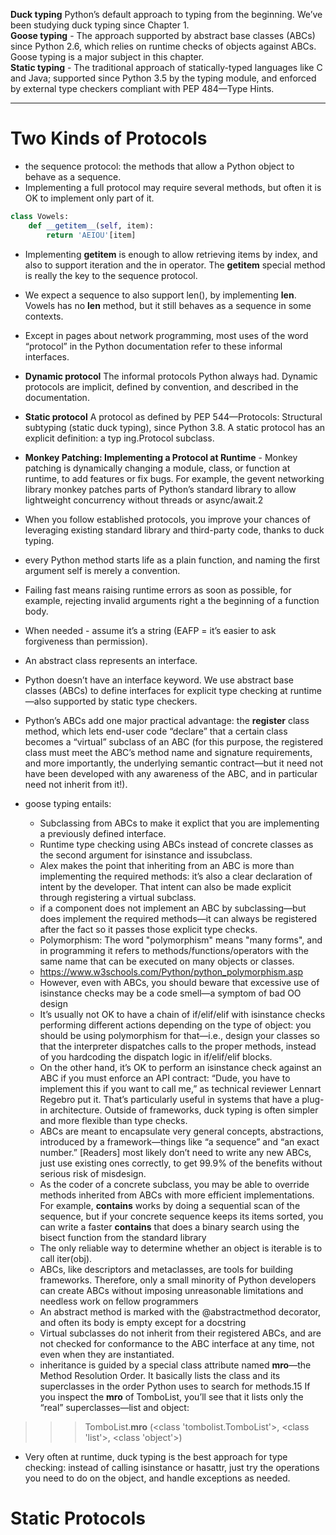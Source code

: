 **Duck typing** Python’s default approach to typing from the beginning. We’ve been studying duck typing since Chapter
1.  
**Goose typing** - The approach supported by abstract base classes (ABCs) since Python 2.6, which relies on runtime
checks of objects against ABCs. Goose typing is a major subject in this chapter.  
**Static typing** - The traditional approach of statically-typed languages like C and Java; supported since Python 3.5
by the typing module, and enforced by external type checkers compliant with PEP 484—Type Hints.

------

# Two Kinds of Protocols

- the sequence protocol: the methods that allow a Python object to behave as a sequence.
- Implementing a full protocol may require several methods, but often it is OK to implement only part of it.

```python
class Vowels:
    def __getitem__(self, item):
        return 'AEIOU'[item]
```
- Implementing __getitem__ is enough to allow retrieving items by index, and also to
support iteration and the in operator. The __getitem__ special method is really the
key to the sequence protocol.
- We expect a sequence to also support len(), by implementing __len__. Vowels has
no __len__ method, but it still behaves as a sequence in some contexts.
- Except in pages about network programming, most uses of the word “protocol” in
the Python documentation refer to these informal interfaces.
- **Dynamic protocol**
The informal protocols Python always had. Dynamic protocols are implicit,
defined by convention, and described in the documentation.
- **Static protocol**
A protocol as defined by PEP 544—Protocols: Structural subtyping (static duck
typing), since Python 3.8. A static protocol has an explicit definition: a typ
ing.Protocol subclass.

- **Monkey Patching: Implementing a Protocol at Runtime** - Monkey patching is dynamically changing a module, class, or function at runtime, to
add features or fix bugs. For example, the gevent networking library monkey patches
parts of Python’s standard library to allow lightweight concurrency without threads
or async/await.2
- When you follow established protocols, you improve your chances
of leveraging existing standard library and third-party code, thanks
to duck typing.
- every Python method starts life as a plain function, and naming the first argument
self is merely a convention.
- Failing fast means raising runtime errors as soon
as possible, for example, rejecting invalid arguments right a the beginning of a function
body.
- When needed - assume it’s a string (EAFP = it’s easier to ask forgiveness than permission).
- An abstract class represents an interface.
- Python doesn’t have an interface keyword. We use abstract base classes (ABCs) to
define interfaces for explicit type checking at runtime—also supported by static type
checkers.
- Python’s ABCs add one major practical advantage:
the **register** class method, which lets end-user code “declare” that a certain class
becomes a “virtual” subclass of an ABC (for this purpose, the registered class must
meet the ABC’s method name and signature requirements, and more importantly,
the underlying semantic contract—but it need not have been developed with any
awareness of the ABC, and in particular need not inherit from it!).
- goose typing entails:
  - Subclassing from ABCs to make it explict that you are implementing a previously
defined interface.
  - Runtime type checking using ABCs instead of concrete classes as the second
argument for isinstance and issubclass.
  - Alex makes the point that inheriting from an ABC is more than implementing the
required methods: it’s also a clear declaration of intent by the developer. That intent
can also be made explicit through registering a virtual subclass.
  - if a component does not implement an
ABC by subclassing—but does implement the required methods—it can always be
registered after the fact so it passes those explicit type checks.
  - Polymorphism: The word "polymorphism" means "many forms", and in programming it refers to methods/functions/operators with the same name that can be executed on many objects or classes.
  - https://www.w3schools.com/Python/python_polymorphism.asp
  - However, even with ABCs, you should beware that excessive use of isinstance
checks may be a code smell—a symptom of bad OO design
  - It’s usually not OK to have a chain of if/elif/elif with isinstance checks performing
different actions depending on the type of object: you should be using polymorphism
for that—i.e., design your classes so that the interpreter dispatches calls to
the proper methods, instead of you hardcoding the dispatch logic in if/elif/elif
blocks.
  - On the other hand, it’s OK to perform an isinstance check against an ABC if you
must enforce an API contract: “Dude, you have to implement this if you want to call
me,” as technical reviewer Lennart Regebro put it. That’s particularly useful in systems
that have a plug-in architecture. Outside of frameworks, duck typing is often
simpler and more flexible than type checks.
  - ABCs are meant to encapsulate very general concepts, abstractions, introduced by a
framework—things like “a sequence” and “an exact number.” [Readers] most likely
don’t need to write any new ABCs, just use existing ones correctly, to get 99.9% of the
benefits without serious risk of misdesign.
  - As the coder of a concrete subclass, you may be able to override
methods inherited from ABCs with more efficient implementations.
For example, __contains__ works by doing a sequential scan
of the sequence, but if your concrete sequence keeps its items sorted,
you can write a faster __contains__ that does a binary search
using the bisect function from the standard library
  - The only reliable way to determine whether an object is iterable is to call iter(obj).
  - ABCs, like descriptors and metaclasses, are tools for building frameworks. Therefore,
only a small minority of Python developers can create ABCs without imposing unreasonable
limitations and needless work on fellow programmers
  - An abstract method is marked with the @abstractmethod decorator, and often its
body is empty except for a docstring
  - Virtual subclasses do not inherit from their registered ABCs, and
are not checked for conformance to the ABC interface at any time,
not even when they are instantiated.
  - inheritance is guided by a special class attribute named __mro__—the
Method Resolution Order. It basically lists the class and its superclasses in the order
Python uses to search for methods.15 If you inspect the __mro__ of TomboList, you’ll
see that it lists only the “real” superclasses—list and object:
>>> TomboList.__mro__
(<class 'tombolist.TomboList'>, <class 'list'>, <class 'object'>)
- Very often at runtime, duck typing is the best approach for type checking: instead of
calling isinstance or hasattr, just try the operations you need to do on the object,
and handle exceptions as needed.
# Static Protocols